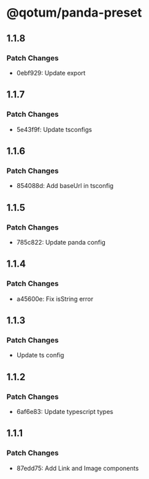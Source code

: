 # @qotum/panda-preset

## 1.1.8

### Patch Changes

- 0ebf929: Update export

## 1.1.7

### Patch Changes

- 5e43f9f: Update tsconfigs

## 1.1.6

### Patch Changes

- 854088d: Add baseUrl in tsconfig

## 1.1.5

### Patch Changes

- 785c822: Update panda config

## 1.1.4

### Patch Changes

- a45600e: Fix isString error

## 1.1.3

### Patch Changes

- Update ts config

## 1.1.2

### Patch Changes

- 6af6e83: Update typescript types

## 1.1.1

### Patch Changes

- 87edd75: Add Link and Image components
